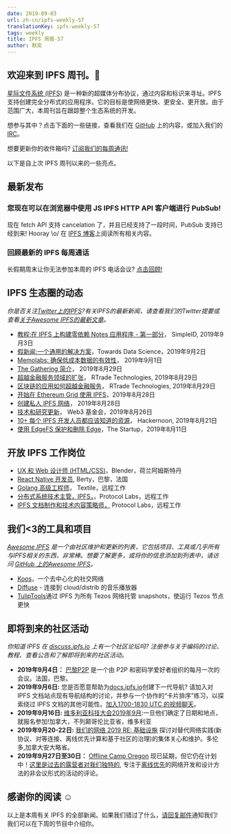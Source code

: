 ```yaml
---
date: 2019-09-03
url: zh-cn/ipfs-weekly-57
translationKey: ipfs-weekly-57
tags: weekly
title: IPFS 周报-57
author: 默奕
---
```


## 欢迎来到 IPFS 周刊。👋

[星际文件系统 (IPFS)](https://ipfs.io/) 是一种新的超媒体分布协议，通过内容和标识来寻址。IPFS 支持创建完全分布式的应用程序。它的目标是使网络更快、更安全、更开放。由于范围广大，本周刊旨在跟踪整个生态系统的开发。

想参与其中？点击下面的一些链接，查看我们在 [GitHub](https://github.com/ipfs) 上的内容，或加入我们的 [IRC](https://riot.im/app/#/room/#ipfs:matrix.org)。

想要更新你的收件箱吗? [订阅我们的每周通讯!](https://tinyletter.com/ipfsnewsletter)

以下是自上次 IPFS 周刊以来的一些亮点。

## 最新发布

### 您现在可以在浏览器中使用 JS IPFS HTTP API 客户端进行 PubSub!
现在 fetch API 支持 cancelation 了，并且已经支持了一段时间，PubSub 支持已经到来! Hooray \o/ 在 [IPFS 博客](https://blog.ipfs.io/2019-08-29-pubsub-in-the-browser/)上阅读所有相关内容。

### 回顾最新的 IPFS 每周通话
长假期周末让你无法参加本周的 IPFS 电话会议? [点击回顾!](https://www.youtube.com/watch?v=h-AVN4Z6w40)


## IPFS 生态圈的动态
*你是否关注[Twitter上的IPFS](https://twitter.com/IPFSbot)?有关IPFS的最新新闻，请查看我们的Twitter提要或查看[关于Awesome IPFS的最新文章](https://awesome.ipfs.io/articles/)。*

+ [教程:在 IPFS 上构建零依赖 Notes 应用程序 - 第一部分](https://medium.com/simpleid-dev-tools/tutorial-build-an-encrypted-notes-app-on-ipfs-part-i-39fb06fa95ce)， SimpleID, 2019年9月3日
+ [假新闻:一个通用的解决方案](https://towardsdatascience.com/fake-news-a-universal-solution-22895048f5e7)，Towards Data Science，2019年9月2日
+ [Memolabs: 确保低成本数据的有效性](https://medium.com/@memolabs/memolabs-ensure-the-validity-of-data-at-low-cost-6fd80d1c6024)， 2019年9月1日
+ [The Gathering 简介](https://medium.com/rtrade-technologies/how-blockchain-adoption-is-expanding-beyond-financial-services-f0886d03da33)， 2019年8月29日
+ [超越金融服务领域的扩张](https://medium.com/rtrade-technologies/how-blockchain-adoption-is-expanding-beyond-financial-services-f0886d03da33)， RTrade Technologies, 2019年8月29日
+ [区块链的应用如何超越金融服务](https://medium.com/rtrade-technologies/how-blockchain-adoption-is-expanding-beyond-financial-services-f0886d03da33)， RTrade Technologies, 2019年8月29日
+ [开始在 Ethereum Grid 使用 IPFS](https://medium.com/ethereum-grid/getting-started-with-ipfs-in-ethereum-grid-80875cd70e6)，2019年8月28日
+ [创建私人 IPFS 网络](https://medium.com/@danishshaikh42/creating-a-private-ipfs-network-246a92483d9c)， 2019年8月28日
+ [技术和研究更新](https://medium.com/web3foundation/tech-and-research-updates-464048c4c280)， Web3 基金会，2019年8月26日
+ [10+ 每个 IPFS 开发人员都应该知道的资源](https://hackernoon.com/10-resources-every-ipfs-developer-should-know-about-hc20w21gp)， Hackernoon, 2019年8月21日
+ [使用 EdgeFS 保护和删除 Edge](https://medium.com/swlh/securing-and-deduplicating-the-edge-with-edgefs-86d48e6f1be7)，The Startup，2019年8月11日


## 开放 IPFS 工作岗位

+ [UX 和 Web 设计师 (HTML/CSS)](https://www.blender.org/jobs/ux-and-web-designer-html-css/)，Blender，荷兰阿姆斯特丹
+ [React Native 开发员](https://berty.tech/jobs/react-native-developer/), Berty，巴黎，法国
+ [Golang 高级工程师](https://www.golangprojects.com/golang-go-job-def-Senior-Golang-Engineer-Remote-Textile.html)， Textile，远程工作
+ [分布式系统技术主管，IPFS，](https://jobs.lever.co/protocol/9283f9b0-de64-4e1f-a221-5d02b0202198)，Protocol Labs，远程工作
+ [IPFS 文档制作和技术内容策略师，](https://jobs.lever.co/protocol/e7db2c84-afd7-44a4-9a27-449c751d8289) Protocol Labs，远程工作


## 我们<3的工具和项目
*[Awesome IPFS](https://awesome.ipfs.io/) 是一个由社区维护和更新的列表，它包括项目、工具或几乎所有与IPFS相关的东西，非常棒。想要了解更多，或将你的信息添加到列表中，请访问 [GitHub 上的Awesome IPFS](https://github.com/ipfs/awesome-ipfs)。*

+ [Koos](https://dev.to/lcoenen/koos-a-decentralised-social-network-4mfd)，一个去中心化的社交网络
+ [Diffuse](https://www.producthunt.com/posts/diffuse-2) - 连接到 cloud/distrib 的音乐播放器
+ [TulipTools](https://snapshots.tulip.tools/#/)通过 IPFS 为所有 Tezos 网络托管 snapshots，使运行 Tezos 节点更快


## 即将到来的社区活动
*你知道 IPFS 在 [discuss.ipfs.io](https://discuss.ipfs.io/) 上有一个社区论坛吗? 注册参与关于编码的讨论、教程、查看公告和了解即将到来的社区活动。*

+ **2019年9月4日：** [巴黎P2P](https://p2p.paris/en/) 是一个由 P2P 和密码学爱好者组织的每月一次的会议。法国，巴黎。
+ **2019年9月6日:** 您是否愿意帮助为[docs.ipfs.io](https://docs.ipfs.io/)创建下一代导航? 请加入对 IPFS 文档站点现有导航结构的讨论，并参与一个协作的“卡片排序”练习，以探索绕过 IPFS 文档的其他可能性。[加入1700-1830 UTC 的视频聊天](http://protocol.zoom.us/my/docsforce)。
+ **2019年9月16日:** [维多利亚科技大会2019年9月](https://ti.to/fission/victoria-sept-2019):一旦他们确定了日期和地点，就报名参加!加拿大，不列颠哥伦比亚省，维多利亚
+ **2019年9月20-22日:** [我们的网络 2019 RE: 基础设施](https://ournetworks.ca/) 探讨对替代网络实践(新协议、对等连接、离线优先计算和基于社区的治理)的集体关心和维护。多伦多,加拿大安大略省。
+ **2019年9月27日至30日：** [Offline Camp Oregon](http://offlinefirst.org/camp/reschedule) 现已延期，但它仍在计划中！[这里是过去的露营者对我们独特的](https://youtu.be/FNtpPW_7H1k), 专注于[离线优先](http://offlinefirst.org/)的网络开发和设计方法的非会议形式的活动的评论。


## 感谢你的阅读 ☺️

以上是本周有关 IPFS 的全部新闻。如果我们错过了什么，[请回复邮件](mailto:newsletter@ipfs.io)通知我们! 我们可以在下周的节目中介绍你。
